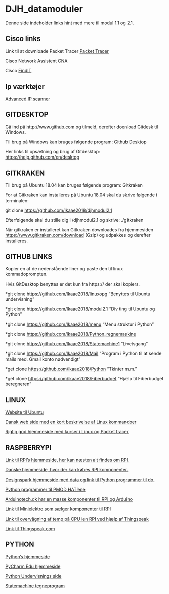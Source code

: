 # DJH_datamoduler
Denne side indeholder links hint med mere til modul 1.1 og 2.1.
## Cisco links
Link til at downloade Packet Tracer [Packet Tracer](https://www.netacad.com/courses/packet-tracer)

Cisco Network Assistent [CNA](https://www.cisco.com/c/en/us/products/cloud-systems-management/network-assistant/index.html)

Cisco [FindIT](https://www.cisco.com/c/en/us/support/cloud-systems-management/findit-network-discovery-utility/model.html)

## Ip værktøjer
[Advanced IP scanner](https://www.advanced-ip-scanner.com/)

## GITDESKTOP
Gå ind på http://www.github.com og tilmeld, derefter doenload Gitdesk til Windows.

Til brug på Windows kan bruges følgende program: Github Desktop

Her links til opsætning og brug af Gitdesktop: 
https://help.github.com/en/desktop

## GITKRAKEN
Til brug på Ubuntu 18.04 kan bruges følgende program: Gitkraken

For at Gitkraken kan installeres på Ubuntu 18.04 skal du skrive følgende i terminalen:

git clone https://github.com/lkaae2018/djhmodul2.1

Efterfølgende skal du stille dig i /djhmodul2.1 og skrive: ./gitkraken

Når gitkraken er installeret kan Gitkraken downloades fra hjemmesiden https://www.gitkraken.com/download (Gzip) og udpakkes og derefter installeres.

## GITHUB LINKS
Kopier en af de nedenstående liner og paste den til linux kommadoprompten.

Hvis GitDesktop benyttes er det kun fra https:// der skal kopiers.

*git clone https://github.com/lkaae2018/linuxopg “Benyttes til Ubuntu undervisning”

*git clone https://github.com/lkaae2018/modul2.1 “Div ting til Ubuntu og Python”

*git clone https://github.com/lkaae2018/menu “Menu struktur i Python”

*git clone https://github.com/lkaae2018/Python_regnemaskine

*git clone https://github.com/lkaae2018/Statemachine1 “Livetsgang”

*git clone https://github.com/lkaae2018/Mail “Program i Python til at sende mails med. Gmail konto nødvendigt”

*get clone https://github.com/lkaae2018/Python “Tkinter m.m.”

*get clone https://github.com/lkaae2018/Fiberbudget “Hjælp til Fiberbudget beregneren”

## LINUX
[Website til Ubuntu](www.ubuntu.com)

[Dansk web side med en kort beskrivelse af Linux kommandoer](http://www.linuxbog.dk/unix/bog/unix-appendiks-kommandooversigt.html)

[Rigtig god hjemmeside med kurser i Linux og Packet tracer](http://danscourses.com/)

## RASPBERRYPI
[Link til RPI’s hjemmeside, her kan næsten alt findes om RPI.](http://www.raspberrypi.org/)

[Danske hjemmeside, hvor der kan købes RPI komponenter.](http://www.raspberrypi.dk/)

[Designspark hjemmeside med data og link til Python programmer til do.](https://www.rs-online.com/designspark/the-new-raspberry-pi-pmod-hat-adapter-from-designspark)

[Python programmer til PMOD HAT’ene](https://designspark-pmod.readthedocs.io/en/latest/)

[Arduinotech.dk har en masse komponenter til RPI og Arduino](https://arduinotech.dk/)

[Link til Minielektro som sælger komponenter til RPI](https://minielektro.dk/)

[Link til overvågning af temp på CPU ien RPI ved hjælp af Thingspeak](https://iotdesignpro.com/projects/how-to-send-data-to-thingspeak-cloud-using-raspberry-pi)

[Link til Thingspeak.com](https://www.thingspeak.com)

## PYTHON
[Python’s hjemmeside](https://www.python.org/)

[PyCharm Edu hjemmeside](https://www.jetbrains.com/pycharm-edu/?gclid=EAIaIQobChMInsuNzMaL4QIVTOh3Ch1JuwIeEAAYASACEgKUKfD_BwE&gclsrc=aw.ds)

[Python Undervisnings side](https://www.tutorialspoint.com/python/index.htm)

[Statemachine tegneprogram](http://madebyevan.com/fsm)
